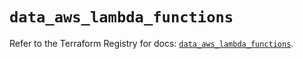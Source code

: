 # `data_aws_lambda_functions`

Refer to the Terraform Registry for docs: [`data_aws_lambda_functions`](https://registry.terraform.io/providers/hashicorp/aws/5.100.0/docs/data-sources/lambda_functions).
